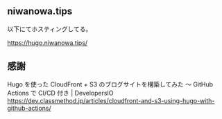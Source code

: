  ## niwanowa.tips
  以下にてホスティングしてる。
  
  https://hugo.niwanowa.tips/

 ## 感謝
 Hugo を使った CloudFront + S3 のブログサイトを構築してみた 〜 GitHub Actions で CI/CD 付き | DevelopersIO
https://dev.classmethod.jp/articles/cloudfront-and-s3-using-hugo-with-github-actions/
